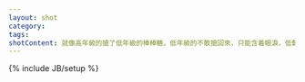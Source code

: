 ```yaml
---
layout: shot
category:
tags:
shotContent: 就像高年級的搶了低年級的棒棒糖，低年級的不敢搶回來，只能含着眼淚，低聲地說，這是我的，你還給我。
---
```

{% include JB/setup %}